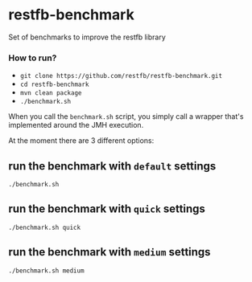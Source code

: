 # restfb-benchmark
Set of benchmarks to improve the restfb library

### How to run?
 * ``git clone https://github.com/restfb/restfb-benchmark.git``
 * ``cd restfb-benchmark``
 * ``mvn clean package``
 * ``./benchmark.sh``
 
When you call the ``benchmark.sh`` script, you simply call a wrapper that's implemented around the JMH execution.

At the moment there are 3 different options:

run the benchmark with ``default`` settings
--------------------------------------------

```
./benchmark.sh 
```
run the benchmark with ``quick`` settings
--------------------------------------------

```
./benchmark.sh quick
```
run the benchmark with ``medium`` settings
--------------------------------------------

```
./benchmark.sh medium
```
